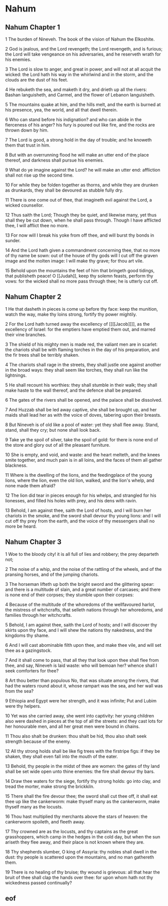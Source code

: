 
# Nahum

## Nahum Chapter 1

1 The burden of Nineveh. The book of the vision of Nahum the Elkoshite.

2 God is jealous, and the Lord revengeth; the Lord revengeth, and is furious; the Lord will take vengeance on his adversaries, and he reserveth wrath for his enemies.

3 The Lord is slow to anger, and great in power, and will not at all acquit the wicked: the Lord hath his way in the whirlwind and in the storm, and the clouds are the dust of his feet.

4 He rebuketh the sea, and maketh it dry, and drieth up all the rivers: Bashan languisheth, and Carmel, and the flower of Lebanon languisheth.

5 The mountains quake at him, and the hills melt, and the earth is burned at his presence, yea, the world, and all that dwell therein.

6 Who can stand before his indignation? and who can abide in the fierceness of his anger? his fury is poured out like fire, and the rocks are thrown down by him.

7 The Lord is good, a strong hold in the day of trouble; and he knoweth them that trust in him.

8 But with an overrunning flood he will make an utter end of the place thereof, and darkness shall pursue his enemies.

9 What do ye imagine against the Lord? he will make an utter end: affliction shall not rise up the second time.

10 For while they be folden together as thorns, and while they are drunken as drunkards, they shall be devoured as stubble fully dry.

11 There is one come out of thee, that imagineth evil against the Lord, a wicked counsellor.

12 Thus saith the Lord; Though they be quiet, and likewise many, yet thus shall they be cut down, when he shall pass through. Though I have afflicted thee, I will afflict thee no more.

13 For now will I break his yoke from off thee, and will burst thy bonds in sunder.

14 And the Lord hath given a commandment concerning thee, that no more of thy name be sown: out of the house of thy gods will I cut off the graven image and the molten image: I will make thy grave; for thou art vile.

15 Behold upon the mountains the feet of him that bringeth good tidings, that publisheth peace! O [[Judah]], keep thy solemn feasts, perform thy vows: for the wicked shall no more pass through thee; he is utterly cut off.


## Nahum Chapter 2

1 He that dasheth in pieces is come up before thy face: keep the munition, watch the way, make thy loins strong, fortify thy power mightily.

2 For the Lord hath turned away the excellency of [[[[Jacob]]]], as the excellency of Israel: for the emptiers have emptied them out, and marred their vine branches.

3 The shield of his mighty men is made red, the valiant men are in scarlet: the chariots shall be with flaming torches in the day of his preparation, and the fir trees shall be terribly shaken.

4 The chariots shall rage in the streets, they shall justle one against another in the broad ways: they shall seem like torches, they shall run like the lightnings.

5 He shall recount his worthies: they shall stumble in their walk; they shall make haste to the wall thereof, and the defence shall be prepared.

6 The gates of the rivers shall be opened, and the palace shall be dissolved.

7 And Huzzab shall be led away captive, she shall be brought up, and her maids shall lead her as with the voice of doves, tabering upon their breasts.

8 But Nineveh is of old like a pool of water: yet they shall flee away. Stand, stand, shall they cry; but none shall look back.

9 Take ye the spoil of silver, take the spoil of gold: for there is none end of the store and glory out of all the pleasant furniture.

10 She is empty, and void, and waste: and the heart melteth, and the knees smite together, and much pain is in all loins, and the faces of them all gather blackness.

11 Where is the dwelling of the lions, and the feedingplace of the young lions, where the lion, even the old lion, walked, and the lion's whelp, and none made them afraid?

12 The lion did tear in pieces enough for his whelps, and strangled for his lionesses, and filled his holes with prey, and his dens with ravin.

13 Behold, I am against thee, saith the Lord of hosts, and I will burn her chariots in the smoke, and the sword shall devour thy young lions: and I will cut off thy prey from the earth, and the voice of thy messengers shall no more be heard.


## Nahum Chapter 3

1 Woe to the bloody city! it is all full of lies and robbery; the prey departeth not;

2 The noise of a whip, and the noise of the rattling of the wheels, and of the pransing horses, and of the jumping chariots.

3 The horseman lifteth up both the bright sword and the glittering spear: and there is a multitude of slain, and a great number of carcases; and there is none end of their corpses; they stumble upon their corpses:

4 Because of the multitude of the whoredoms of the wellfavoured harlot, the mistress of witchcrafts, that selleth nations through her whoredoms, and families through her witchcrafts.

5 Behold, I am against thee, saith the Lord of hosts; and I will discover thy skirts upon thy face, and I will shew the nations thy nakedness, and the kingdoms thy shame.

6 And I will cast abominable filth upon thee, and make thee vile, and will set thee as a gazingstock.

7 And it shall come to pass, that all they that look upon thee shall flee from thee, and say, Nineveh is laid waste: who will bemoan her? whence shall I seek comforters for thee?

8 Art thou better than populous No, that was situate among the rivers, that had the waters round about it, whose rampart was the sea, and her wall was from the sea?

9 Ethiopia and Egypt were her strength, and it was infinite; Put and Lubim were thy helpers.

10 Yet was she carried away, she went into captivity: her young children also were dashed in pieces at the top of all the streets: and they cast lots for her honourable men, and all her great men were bound in chains.

11 Thou also shalt be drunken: thou shalt be hid, thou also shalt seek strength because of the enemy.

12 All thy strong holds shall be like fig trees with the firstripe figs: if they be shaken, they shall even fall into the mouth of the eater.

13 Behold, thy people in the midst of thee are women: the gates of thy land shall be set wide open unto thine enemies: the fire shall devour thy bars.

14 Draw thee waters for the siege, fortify thy strong holds: go into clay, and tread the morter, make strong the brickkiln.

15 There shall the fire devour thee; the sword shall cut thee off, it shall eat thee up like the cankerworm: make thyself many as the cankerworm, make thyself many as the locusts.

16 Thou hast multiplied thy merchants above the stars of heaven: the cankerworm spoileth, and fleeth away.

17 Thy crowned are as the locusts, and thy captains as the great grasshoppers, which camp in the hedges in the cold day, but when the sun ariseth they flee away, and their place is not known where they are.

18 Thy shepherds slumber, O king of Assyria: thy nobles shall dwell in the dust: thy people is scattered upon the mountains, and no man gathereth them.

19 There is no healing of thy bruise; thy wound is grievous: all that hear the bruit of thee shall clap the hands over thee: for upon whom hath not thy wickedness passed continually?


## eof
